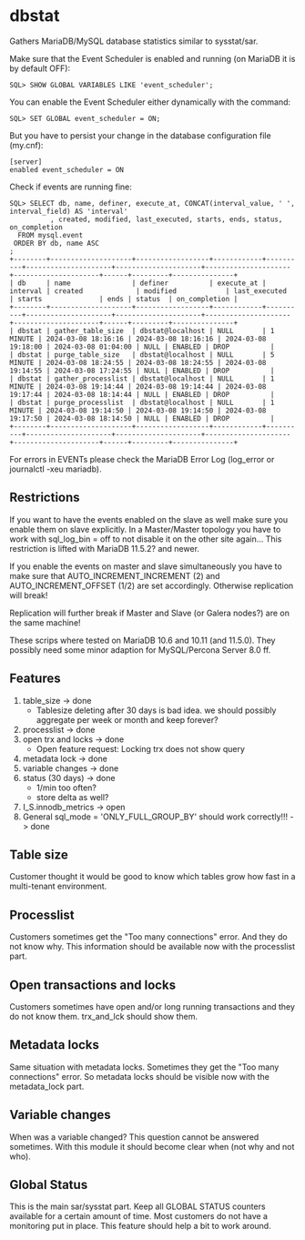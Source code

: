 # dbstat
Gathers MariaDB/MySQL database statistics similar to sysstat/sar.

Make sure that the Event Scheduler is enabled and running (on MariaDB it is by default OFF):

    SQL> SHOW GLOBAL VARIABLES LIKE 'event_scheduler';

You can enable the Event Scheduler either dynamically with the command:

    SQL> SET GLOBAL event_scheduler = ON;

But you have to persist your change in the database configuration file (my.cnf):

    [server]
    enabled event_scheduler = ON

Check if events are running fine:

    SQL> SELECT db, name, definer, execute_at, CONCAT(interval_value, ' ', interval_field) AS 'interval'
              , created, modified, last_executed, starts, ends, status, on_completion
      FROM mysql.event
     ORDER BY db, name ASC
    ;
    +--------+--------------------+------------------+------------+----------+---------------------+---------------------+---------------------+---------------------+------+---------+---------------+
    | db     | name               | definer          | execute_at | interval | created             | modified            | last_executed       | starts              | ends | status  | on_completion |
    +--------+--------------------+------------------+------------+----------+---------------------+---------------------+---------------------+---------------------+------+---------+---------------+
    | dbstat | gather_table_size  | dbstat@localhost | NULL       | 1 MINUTE | 2024-03-08 18:16:16 | 2024-03-08 18:16:16 | 2024-03-08 19:18:00 | 2024-03-08 01:04:00 | NULL | ENABLED | DROP          |
    | dbstat | purge_table_size   | dbstat@localhost | NULL       | 5 MINUTE | 2024-03-08 18:24:55 | 2024-03-08 18:24:55 | 2024-03-08 19:14:55 | 2024-03-08 17:24:55 | NULL | ENABLED | DROP          |
    | dbstat | gather_processlist | dbstat@localhost | NULL       | 1 MINUTE | 2024-03-08 19:14:44 | 2024-03-08 19:14:44 | 2024-03-08 19:17:44 | 2024-03-08 18:14:44 | NULL | ENABLED | DROP          |
    | dbstat | purge_processlist  | dbstat@localhost | NULL       | 1 MINUTE | 2024-03-08 19:14:50 | 2024-03-08 19:14:50 | 2024-03-08 19:17:50 | 2024-03-08 18:14:50 | NULL | ENABLED | DROP          |
    +--------+--------------------+------------------+------------+----------+---------------------+---------------------+---------------------+---------------------+------+---------+---------------+

For errors in EVENTs please check the MariaDB Error Log (log_error or journalctl -xeu mariadb).

## Restrictions

If you want to have the events enabled on the slave as well make sure you enable them on slave explicitly. In a Master/Master topology you have to work with sql_log_bin = off to not disable it on the other site again... This restriction is lifted with MariaDB 11.5.2? and newer.

If you enable the events on master and slave simultaneously you have to make sure that AUTO_INCREMENT_INCREMENT (2) and AUTO_INCREMENT_OFFSET (1/2) are set accordingly. Otherwise replication will break!

Replication will further break if Master and Slave (or Galera nodes?) are on the same machine!

These scrips where tested on MariaDB 10.6 and 10.11 (and 11.5.0). They possibly need some minor adaption for MySQL/Percona Server 8.0 ff.

## Features

1. table_size -> done
   * Tablesize deleting after 30 days is bad idea. we should possibly aggregate per week or month and keep forever?
2. processlist -> done
3. open trx and locks -> done
   * Open feature request: Locking trx does not show query
4. metadata lock -> done
5. variable changes -> done
6. status (30 days) -> done
   * 1/min too often?
   * store delta as well?
7. I_S.innodb_metrics -> open
8. General
   sql_mode = 'ONLY_FULL_GROUP_BY' should work correctly!!! -> done

## Table size

Customer thought it would be good to know which tables grow how fast in a multi-tenant environment.

## Processlist

Customers sometimes get the "Too many connections" error. And they do not know why. This information should be available now with the processlist part.

## Open transactions and locks

Customers sometimes have open and/or long running transactions and they do not know them. trx_and_lck should show them.

## Metadata locks

Same situation with metadata locks. Sometimes they get the "Too many connections" error. So metadata locks should be visible now with the metadata_lock part.

## Variable changes

When was a variable changed? This question cannot be answered sometimes. With this module it should become clear when (not why and not who).

## Global Status

This is the main sar/sysstat part. Keep all GLOBAL STATUS counters available for a certain amount of time. Most customers do not have a monitoring put in place. This feature should help a bit to work around.
